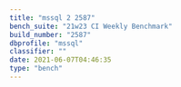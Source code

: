 ```yaml
---
title: "mssql 2 2587"
bench_suite: "21w23 CI Weekly Benchmark"
build_number: "2587"
dbprofile: "mssql"
classifier: ""
date: 2021-06-07T04:46:35
type: "bench"
---
```

